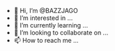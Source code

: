 - 👋 Hi, I’m @BAZZJAGO
- 👀 I’m interested in ...
- 🌱 I’m currently learning ...
- 💞️ I’m looking to collaborate on ...
- 📫 How to reach me ...

<!---
BAZZJAGO/BAZZJAGO is a ✨ special ✨ repository because its `README.md` (this file) appears on your GitHub profile.
You can click the Preview link to take a look at your changes.
--->

